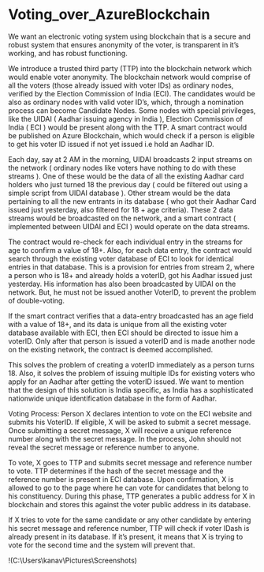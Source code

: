 # Voting_over_AzureBlockchain
We want an electronic voting system using blockchain that is a secure and robust system that ensures anonymity of the voter, is transparent in it’s working, and has robust functioning.

We introduce a trusted third party (TTP) into the blockchain network which would enable voter anonymity. 
The blockchain network would comprise of all the voters (those already issued with voter IDs) as ordinary nodes, verified by the Election Commission of India (ECI). 
The candidates would be also as ordinary nodes with valid voter ID’s, which, through a nomination process can become Candidate Nodes. Some nodes with special privileges, like the UIDAI ( Aadhar issuing agency in India ), Election Commission of India ( ECI )  would be present along with the TTP. 
A smart contract would be published on Azure Blockchain, which would check if a person is eligible to get his voter ID issued if not yet issued i.e hold an Aadhar ID.

Each day, say at 2 AM in the morning, UIDAI broadcasts 2 input streams on the network ( ordinary nodes like voters have nothing to do with these streams ). One of these would be the data of all the existing Aadhar card holders who just turned 18 the previous day ( could be filtered out using a simple script from UIDAI database ). Other stream would be the data pertaining to all the new entrants in its database ( who got their Aadhar Card issued just yesterday, also filtered for 18 + age criteria). These 2 data streams would be broadcasted on the network, and a smart contract ( implemented between UIDAI and ECI ) would operate on the data streams.

The contract would re-check for each individual entry in the streams for age to confirm a value of 18+. Also, for each data entry, the contract would search through the existing voter database of ECI to look for identical entries in that database. This is a provision for entries from stream 2, where a person who is 18+ and already holds a voterID, got his Aadhar issued just yesterday. His information has also been broadcasted by UIDAI on the network. But, he must not be issued another VoterID, to prevent the problem of double-voting.

If the smart contract verifies that a data-entry broadcasted has an age field with a value of 18+, and its data is unique from all the existing voter database available with ECI, then ECI should be directed to issue him a voterID. Only after that person is issued a voterID and is made another node on the existing network, the contract is deemed accomplished.

This solves the problem of creating a voterID immediately as a person turns 18. Also, it solves the problem of issuing multiple IDs for existing voters who apply for an Aadhar after getting the voterID issued. We want to mention that the design of this solution is India specific, as India has a sophisticated nationwide unique identification database in the form of Aadhar.

Voting Process:
Person X declares intention to vote on the ECI website and submits his VoterID.
If eligible, X will be asked to submit a secret message. Once submitting a secret message, X will receive a unique reference number along with the secret message. In the process, John should not reveal the secret message or reference number to anyone.

To vote, X goes to TTP and submits secret message and reference number to vote.
TTP determines if the hash of the secret message and the reference number is present in ECI database. Upon confirmation, X is allowed to go to the page where he can vote for candidates that belong to his constituency. During this phase, TTP generates a public address for X in blockchain and stores this against the voter public address in its database.

If X tries to vote for the same candidate or any other candidate by entering his secret message and reference number, TTP will check if voter IDash is already present in its database. If it’s present, it means that X is trying to vote for the second time and the system will prevent that.

!(C:\Users\kanav\Pictures\Screenshots)
